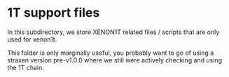 # 1T support files
In this subdirectory, we store XENON1T related files / scripts that are only used for xenon1t.

This folder is only marginally useful, you probably want to go of using a straxen version pre-v1.0.0 where we still were actively checking and using the 1T chain.
